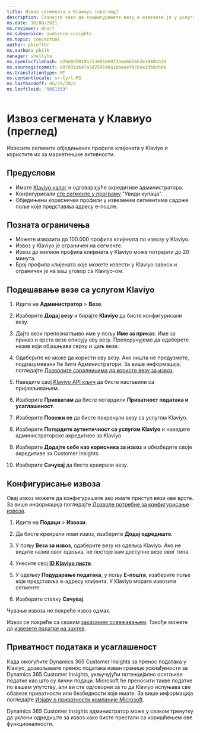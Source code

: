 ```yaml
---
title: Извоз сегмената у Клавиyо (преглед)
description: Сазнајте како да конфигуришете везу и извезете је у услугу Klaviyo.
ms.date: 10/08/2021
ms.reviewer: mhart
ms.subservice: audience-insights
ms.topic: conceptual
author: pkieffer
ms.author: philk
manager: shellyha
ms.openlocfilehash: e2b60d9818a753e81e69f2bee6b1663e1840cb10
ms.sourcegitcommit: a97d31a647a5d259140a1baaeef8c6ea10b8cbde
ms.translationtype: MT
ms.contentlocale: sr-Cyrl-RS
ms.lasthandoff: 06/29/2022
ms.locfileid: "9051333"
---
```

# <a name="export-segments-to-klaviyo-preview"></a>Извоз сегмената у Клавиyо (преглед)

Извезите сегменте обједињених профила клијената у Klaviyo и користите их за маркетиншке активности.

## <a name="prerequisites"></a>Предуслови

-   Имате [Klaviyo налог](https://www.klaviyo.com/) и одговарајуће акредитиве администратора.
-   Конфигурисали [сте сегменте у програму](segments.md) "Увиди купаца".
-   Обједињени кориснички профили у извезеним сегментима садрже поље које представља адресу е-поште.

## <a name="known-limitations"></a>Позната ограничења

- Можете извозити до 100.000 профила клијената по извозу у Klaviyo.
- Извоз у Klaviyo је ограничен на сегменте.
- Извоз до милион профила клијената у Klaviyo може потрајати до 20 минута. 
- Број профила клијената које можете извести у Klaviyo зависи и ограничен је на ваш уговор са Klaviyo-ом.

## <a name="set-up-connection-to-klaviyo"></a>Подешавање везе са услугом Klaviyo

1. Идите на **Администратор** > **Везе**.

1. Изаберите **Додај везу** и бирајте **Klaviyo** да бисте конфигурисали везу.

1. Дајте вези препознатљиво име у пољу **Име за приказ**. Име за приказ и врста везе описују ову везу. Препоручујемо да одаберете назив који објашњава сврху и циљ везе.

1. Одаберите ко може да користи ову везу. Ако ништа не предузмете, подразумевани ће бити Администратори. За више информација, погледајте [Дозволите сарадницима да користе везу за извоз](connections.md#allow-contributors-to-use-a-connection-for-exports).

1. Наведите свој [Klaviyo API кључ](https://help.klaviyo.com/hc/articles/115005062267-How-to-Manage-Your-Account-s-API-Keys) да бисте наставили са пријављивањем. 

1. Изаберите **Прихватам** да бисте потврдили **Приватност података и усаглашеност**.

1. Изаберите **Повежи се** да бисте покренули везу са услугом Klaviyo.

1. Изаберите **Потврдите аутентичност са услугом Klaviyo** и наведите администраторске акредитиве за Klaviyo.

1. Изаберите **Додајте себе као корисника за извоз** и обезбедите своје акредитиве за Customer Insights.

1. Изаберите **Сачувај** да бисте креирали везу.

## <a name="configure-an-export"></a>Конфигурисање извоза

Овај извоз можете да конфигуришете ако имате приступ вези ове врсте. За више информација погледајте [Дозволе потребне за конфигурисање извоза](export-destinations.md#set-up-a-new-export).

1. Идите на **Подаци** > **Извози**.

1. Да бисте креирали нови извоз, изаберите **Додај одредиште**.

1. У пољу **Веза за извоз**, одаберите везу из одељка Klaviyo. Ако не видите назив овог одељка, не постоје вам доступне везе овог типа.

1. Унесите свој [**ID Klaviyo листе**](https://help.klaviyo.com/hc/articles/115005078647-How-to-Find-a-List-ID).     

3. У одељку **Подударање података**, у пољу **Е-пошта**, изаберите поље које представља е-адресу клијента. У Klaviyo морате извозити сегменте.

1. Изаберите ставку **Сачувај**.

Чување извоза не покреће извоз одмах.

Извоз се покреће са сваким [заказаним освежавањем](system.md#schedule-tab). Такође можете да [извезете податке на захтев](export-destinations.md#run-exports-on-demand). 


## <a name="data-privacy-and-compliance"></a>Приватност података и усаглашеност

Када омогућите Dynamics 365 Customer Insights за пренос података у Klaviyo, дозвољавате пренос података изван границе усклађености за Dynamics 365 Customer Insights, укључујући потенцијално осетљиве податке као што су лични подаци. Microsoft ће преносити такве податке по вашем упутству, али ви сте одговорни за то да Klaviyo испуњава све обавезе приватности или безбедности које имате. За више информација погледајте [Изјаву о приватности компаније Microsoft](https://go.microsoft.com/fwlink/?linkid=396732).

Dynamics 365 Customer Insights администратор може у сваком тренутку да уклони одредиште за извоз како бисте престали са коришћењем ове функционалности.
